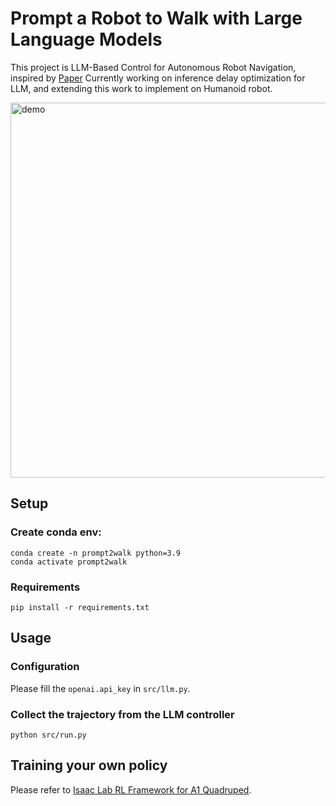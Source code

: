 # Prompt a Robot to Walk with Large Language Models

This project is LLM-Based Control for Autonomous Robot Navigation, inspired by [Paper](https://arxiv.org/abs/2309.09969) Currently working on inference delay optimization for LLM, and extending this work to implement on Humanoid robot.

<img src="gif/llm_robot_1" alt="demo" width="600" />



## Setup

### Create conda env:

```shell
conda create -n prompt2walk python=3.9
conda activate prompt2walk
```

### Requirements

```shell
pip install -r requirements.txt
```

## Usage

### Configuration

Please fill the `openai.api_key` in `src/llm.py`.

### Collect the trajectory from the LLM controller

```shell
python src/run.py
```


## Training your own policy

Please refer to [Isaac Lab RL Framework for A1 Quadruped]([https://github.com/leggedrobotics/legged_gym](https://github.com/isaac-sim/IsaacLab/tree/main/source/isaaclab_tasks/isaaclab_tasks/manager_based/locomotion/velocity/config/a1)).

